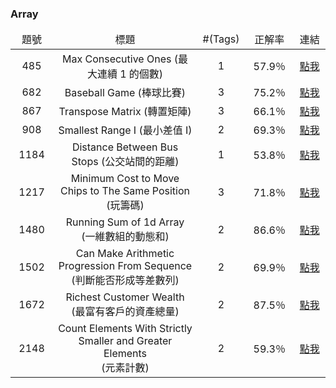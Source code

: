 ### Array

<table style="table-layout: fixed">
		<thead>
				<td align="center" width="75vmax">題號</td>
				<td align="center" width="475vmax">標題</td>
				<td align="center" width="85vmax">#(Tags)</td>
				<td align="center" width="85vmax">正解率</td>
				<td align="center" width="75vmax">連結</td>
    </thead>
		<tr>
        <td align="center">485</td>
        <td align="center">Max Consecutive Ones (最大連續 1 的個數)</td>
				<td align="center">1</td>
        <td align="center">57.9％</td>
        <td align="center"><a href="https://vocus.cc/article/6549b288fd897800016a1301">點我</a></td>
    </tr>
		<tr>
        <td align="center">682</td>
        <td align="center">Baseball Game (棒球比賽)</td>
				<td align="center">3</td>
        <td align="center">75.2％</td>
        <td align="center"><a href="https://vocus.cc/article/652df940fd89780001ae103a">點我</a></td>
    </tr>
		<tr>
        <td align="center">867</td>
        <td align="center">Transpose Matrix (轉置矩陣)</td>
				<td align="center">3</td>
        <td align="center">66.1％</td>
        <td align="center"><a href="https://vocus.cc/article/6551c224fd897800012eea4b">點我</a></td>
    </tr>
		<tr>
        <td align="center">908</td>
        <td align="center">Smallest Range I (最小差值 I)</td>
				<td align="center">2</td>
        <td align="center">69.3％</td>
        <td align="center"><a href="https://vocus.cc/article/6549ae08fd8978000169cba4">點我</a></td>
    </tr>
    <tr>
        <td align="center">1184</td>
        <td align="center">Distance Between Bus Stops (公交站間的距離)</td>
				<td align="center">1</td>
        <td align="center">53.8％</td>
        <td align="center"><a href="https://vocus.cc/article/650d3947fd89780001556c3d">點我</a></td>
    </tr>
		<tr>
        <td align="center">1217</td>
        <td align="center">Minimum Cost to Move Chips to The Same Position (玩籌碼)</td>
				<td align="center">3</td>
        <td align="center">71.8％</td>
        <td align="center"><a href="https://vocus.cc/article/6512802dfd89780001dccd52">點我</a></td>
    </tr>
		<tr>
        <td align="center">1480</td>
        <td align="center">Running Sum of 1d Array (一維數組的動態和)</td>
				<td align="center">2</td>
        <td align="center">86.6％</td>
        <td align="center"><a href="https://vocus.cc/article/6540a7dcfd897800010ffe93">點我</a></td>
    </tr>
		<tr>
        <td align="center">1502</td>
        <td align="center">Can Make Arithmetic Progression From Sequence<br>(判斷能否形成等差數列)</td>
				<td align="center">2</td>
        <td align="center">69.9％</td>
        <td align="center"><a href="https://vocus.cc/article/651fabacfd897800018ed512">點我</a></td>
    </tr>
		<tr>
        <td align="center">1672</td>
        <td align="center">Richest Customer Wealth (最富有客戶的資產總量)</td>
				<td align="center">2</td>
        <td align="center">87.5％</td>
        <td align="center"><a href="https://vocus.cc/article/6528e7b0fd8978000193c89f">點我</a></td>
    </tr>
		<tr>
        <td align="center">2148</td>
        <td align="center">Count Elements With Strictly Smaller and Greater Elements<br>(元素計數)</td>
				<td align="center">2</td>
        <td align="center">59.3％</td>
        <td align="center"><a href="https://vocus.cc/article/652e59d3fd897800018ef808">點我</a></td>
    </tr>
</table>
